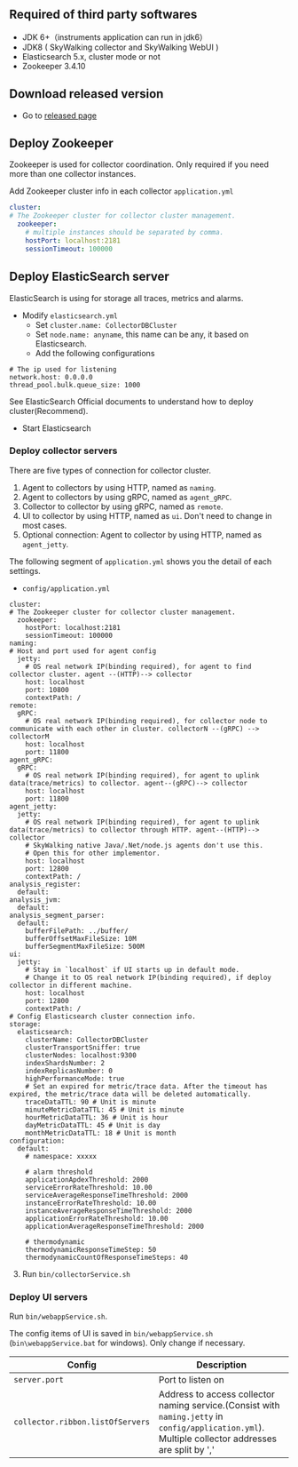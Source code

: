## Required of third party softwares
- JDK 6+（instruments application can run in jdk6）
- JDK8  ( SkyWalking collector and SkyWalking WebUI )
- Elasticsearch 5.x, cluster mode or not
- Zookeeper 3.4.10

## Download released version
- Go to [released page](http://skywalking.apache.org/downloads/)

## Deploy Zookeeper
Zookeeper is used for collector coordination. Only required if you need more than one collector instances.

Add Zookeeper cluster info in each collector `application.yml`
```yml
cluster:
# The Zookeeper cluster for collector cluster management.
  zookeeper:
    # multiple instances should be separated by comma.
    hostPort: localhost:2181
    sessionTimeout: 100000
```

## Deploy ElasticSearch server
ElasticSearch is using for storage all traces, metrics and alarms.  

- Modify `elasticsearch.yml`
  - Set `cluster.name: CollectorDBCluster`
  - Set `node.name: anyname`, this name can be any, it based on Elasticsearch.
  - Add the following configurations   

```
# The ip used for listening
network.host: 0.0.0.0
thread_pool.bulk.queue_size: 1000
```
See ElasticSearch Official documents to understand how to deploy cluster(Recommend).

- Start Elasticsearch

### Deploy collector servers
There are five types of connection for collector cluster.
1. Agent to collectors by using HTTP, named as `naming`.
1. Agent to collectors by using gRPC, named as `agent_gRPC`. 
1. Collector to collector by using gRPC, named as `remote`.
1. UI to collector by using HTTP, named as `ui`. Don't need to change in most cases.
1. Optional connection: Agent to collector by using HTTP, named as `agent_jetty`.


The following segment of `application.yml` shows you the detail of each settings.

- `config/application.yml`
```
cluster:
# The Zookeeper cluster for collector cluster management.
  zookeeper:
    hostPort: localhost:2181
    sessionTimeout: 100000
naming:
# Host and port used for agent config
  jetty:
    # OS real network IP(binding required), for agent to find collector cluster. agent --(HTTP)--> collector
    host: localhost 
    port: 10800
    contextPath: /
remote:
  gRPC:
    # OS real network IP(binding required), for collector node to communicate with each other in cluster. collectorN --(gRPC) --> collectorM
    host: localhost 
    port: 11800
agent_gRPC:
  gRPC:
    # OS real network IP(binding required), for agent to uplink data(trace/metrics) to collector. agent--(gRPC)--> collector
    host: localhost
    port: 11800
agent_jetty:
  jetty:
    # OS real network IP(binding required), for agent to uplink data(trace/metrics) to collector through HTTP. agent--(HTTP)--> collector
    # SkyWalking native Java/.Net/node.js agents don't use this.
    # Open this for other implementor.
    host: localhost
    port: 12800
    contextPath: /
analysis_register:
  default:
analysis_jvm:
  default:
analysis_segment_parser:
  default:
    bufferFilePath: ../buffer/
    bufferOffsetMaxFileSize: 10M
    bufferSegmentMaxFileSize: 500M
ui:
  jetty:
    # Stay in `localhost` if UI starts up in default mode.
    # Change it to OS real network IP(binding required), if deploy collector in different machine.
    host: localhost
    port: 12800
    contextPath: /
# Config Elasticsearch cluster connection info.
storage:
  elasticsearch:
    clusterName: CollectorDBCluster
    clusterTransportSniffer: true
    clusterNodes: localhost:9300
    indexShardsNumber: 2
    indexReplicasNumber: 0
    highPerformanceMode: true
    # Set an expired for metric/trace data. After the timeout has expired, the metric/trace data will be deleted automatically.
    traceDataTTL: 90 # Unit is minute
    minuteMetricDataTTL: 45 # Unit is minute
    hourMetricDataTTL: 36 # Unit is hour
    dayMetricDataTTL: 45 # Unit is day
    monthMetricDataTTL: 18 # Unit is month
configuration:
  default:
    # namespace: xxxxx
    
    # alarm threshold
    applicationApdexThreshold: 2000
    serviceErrorRateThreshold: 10.00
    serviceAverageResponseTimeThreshold: 2000
    instanceErrorRateThreshold: 10.00
    instanceAverageResponseTimeThreshold: 2000
    applicationErrorRateThreshold: 10.00
    applicationAverageResponseTimeThreshold: 2000
    
    # thermodynamic
    thermodynamicResponseTimeStep: 50
    thermodynamicCountOfResponseTimeSteps: 40
```

3. Run `bin/collectorService.sh`

### Deploy UI servers

Run `bin/webappService.sh`.

The config items of UI is saved in `bin/webappService.sh` (`bin\webappService.bat` for windows). Only change if necessary. 

| Config                           | Description                                                                                          |
|----------------------------------|------------------------------------------------------------------------------------------------------|
| `server.port`                    | Port to listen on                                                                                    |
| `collector.ribbon.listOfServers` | Address to access collector naming service.(Consist with `naming.jetty` in `config/application.yml`). Multiple collector addresses are split by ',' |


